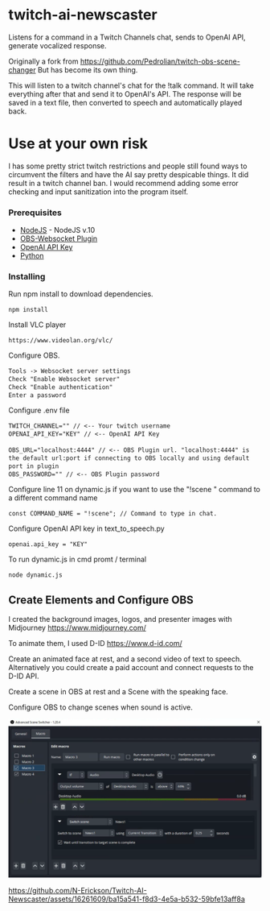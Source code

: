 # twitch-ai-newscaster
Listens for a command in a Twitch Channels chat, sends to OpenAI API, generate vocalized response.

Originally a fork from https://github.com/Pedrolian/twitch-obs-scene-changer
But has become its own thing. 

This will listen to a twitch channel's chat for the !talk command. It will take everything after that and send it to OpenAI's API. The response will be saved in a text file, then converted to speech and automatically played back. 

# Use at your own risk
I has some pretty strict twitch restrictions and people still found ways to circumvent the filters and have the AI say pretty despicable things. It did result in a twitch channel ban.  I would recommend adding some error checking and input sanitization into the program itself. 

### Prerequisites
* [NodeJS](https://nodejs.org/en/) - NodeJS v.10
* [OBS-Websocket Plugin](https://obsproject.com/forum/resources/obs-websocket-remote-control-of-obs-studio-made-easy.466/)
* [OpenAI API Key](https://platform.openai.com/account/api-keys)
* [Python](https://python.org)


### Installing
Run npm install to download dependencies.
```
npm install
```
Install VLC player
```
https://www.videolan.org/vlc/
```

Configure OBS.
```
Tools -> Websocket server settings
Check "Enable Websocket server"
Check "Enable authentication"
Enter a password
```

Configure .env file
```
TWITCH_CHANNEL="" // <-- Your twitch username
OPENAI_API_KEY="KEY" // <-- OpenAI API Key

OBS_URL="localhost:4444" // <-- OBS Plugin url. "localhost:4444" is the default url:port if connecting to OBS locally and using default port in plugin
OBS_PASSWORD="" // <-- OBS Plugin password
```

Configure line 11 on dynamic.js if you want to use the "!scene <scene name>" command to a different command name
```
const COMMAND_NAME = "!scene"; // Command to type in chat.
```

Configure OpenAI API key in text_to_speech.py
```
openai.api_key = "KEY"
```


To run dynamic.js in cmd promt / terminal
```
node dynamic.js
```

  
## Create Elements and Configure OBS
  
I created the background images, logos, and presenter images with Midjourney
  https://www.midjourney.com/
  
  
To animate them, I used D-ID
  https://www.d-id.com/
  
  
Create an animated face at rest, and a second video of text to speech.  Alternatively you could create a paid account and connect requests to the D-ID API. 
  
Create a scene in OBS at rest and a Scene with the speaking face. 
  
Configure OBS to change scenes when sound is active. 
  
![Settings](/advSceneswitch.PNG "Settings")
  


https://github.com/N-Erickson/Twitch-AI-Newscaster/assets/16261609/ba15a541-f8d3-4e5a-b532-59bfe13aff8a

